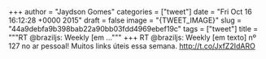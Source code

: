 
+++
author = "Jaydson Gomes"
categories = ["tweet"]
date = "Fri Oct 16 16:12:28 +0000 2015"
draft = false
image = "{TWEET_IMAGE}"
slug = "44a9debfa9b398bab22a90bb03fdd4969ebef19c"
tags = ["tweet"]
title = """RT @braziljs: Weekly [em ..."""
+++
RT @braziljs: Weekly [em texto] nº 127 no ar pessoal! Muitos links úteis essa semana. http://t.co/JxfZ2IdARO
